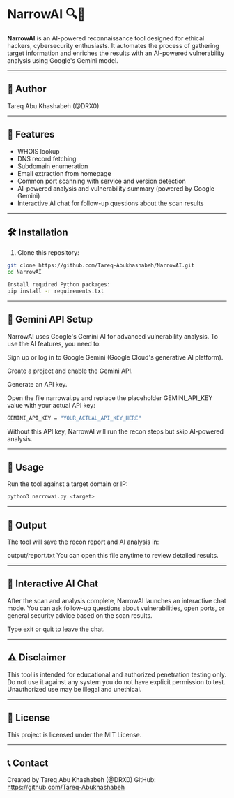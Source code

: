 # NarrowAI 🔍🤖

**NarrowAI** is an AI-powered reconnaissance tool designed for ethical hackers, cybersecurity enthusiasts. It automates the process of gathering target information and enriches the results with an AI-powered vulnerability analysis using Google's Gemini model.

---

## 👤 Author  
Tareq Abu Khashabeh (@DRX0)

---

## 🧠 Features

- WHOIS lookup  
- DNS record fetching  
- Subdomain enumeration  
- Email extraction from homepage  
- Common port scanning with service and version detection  
- AI-powered analysis and vulnerability summary (powered by Google Gemini)  
- Interactive AI chat for follow-up questions about the scan results  

---

## 🛠️ Installation

1. Clone this repository:

```bash
git clone https://github.com/Tareq-Abukhashabeh/NarrowAI.git
cd NarrowAI

Install required Python packages:
pip install -r requirements.txt
```
---

## 🔑 Gemini API Setup
NarrowAI uses Google's Gemini AI for advanced vulnerability analysis. To use the AI features, you need to:

Sign up or log in to Google Gemini (Google Cloud's generative AI platform).

Create a project and enable the Gemini API.

Generate an API key.

Open the file narrowai.py and replace the placeholder GEMINI_API_KEY value with your actual API key:
```bash
GEMINI_API_KEY = "YOUR_ACTUAL_API_KEY_HERE"
```
Without this API key, NarrowAI will run the recon steps but skip AI-powered analysis.

---

## 🚀 Usage
Run the tool against a target domain or IP:
```bash
python3 narrowai.py <target>
```
---

## 📂 Output
The tool will save the recon report and AI analysis in:

output/report.txt
You can open this file anytime to review detailed results.

---

## 💬 Interactive AI Chat
After the scan and analysis complete, NarrowAI launches an interactive chat mode. You can ask follow-up questions about vulnerabilities, open ports, or general security advice based on the scan results.

Type exit or quit to leave the chat.

---

## ⚠️ Disclaimer
This tool is intended for educational and authorized penetration testing only.
Do not use it against any system you do not have explicit permission to test. Unauthorized use may be illegal and unethical.

---

## 📄 License
This project is licensed under the MIT License.

---

## 📞 Contact
Created by Tareq Abu Khashabeh (@DRX0)
GitHub: https://github.com/Tareq-Abukhashabeh



